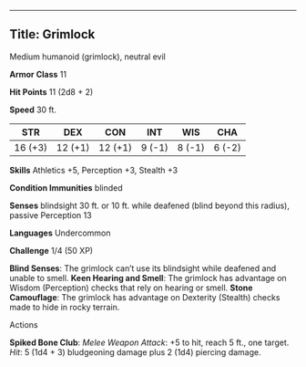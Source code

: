 -------------------------
Title: Grimlock
-------------------------


Medium humanoid (grimlock), neutral evil

**Armor Class** 11

**Hit Points** 11 (2d8 + 2)

**Speed** 30 ft.

  STR    | DEX     | CON     | INT     | WIS     | CHA
  ---------|---------|---------|--------|--------|--------
  | 16 (+3)   | 12 (+1)   | 12 (+1)   | 9 (-1)   | 8 (-1)   | 6 (-2)

**Skills** Athletics +5, Perception +3, Stealth +3

**Condition Immunities** blinded

**Senses** blindsight 30 ft. or 10 ft. while deafened (blind beyond this
radius), passive Perception 13

**Languages** Undercommon

**Challenge** 1/4 (50 XP)


**Blind Senses**: The grimlock can’t use its blindsight while
    deafened and unable to smell.
**Keen Hearing and Smell**: The grimlock has advantage on
    Wisdom (Perception) checks that rely on hearing or smell.
**Stone Camouflage**: The grimlock has advantage on
    Dexterity (Stealth) checks made to hide in rocky terrain.


Actions

**Spiked Bone Club**: *Melee Weapon Attack*: +5 to hit, reach 5 ft.,
    one target. *Hit*: 5 (1d4 + 3) bludgeoning damage plus 2 (1d4)
    piercing damage.
